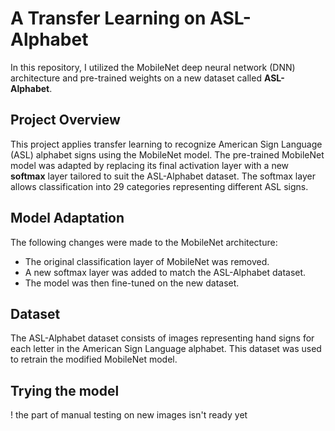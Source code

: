 # A Transfer Learning on ASL-Alphabet

In this repository, I utilized the MobileNet deep neural network (DNN) architecture and pre-trained weights on a new dataset called **ASL-Alphabet**.

## Project Overview

This project applies transfer learning to recognize American Sign Language (ASL) alphabet signs using the MobileNet model. The pre-trained MobileNet model was adapted by replacing its final activation layer with a new **softmax** layer tailored to suit the ASL-Alphabet dataset. The softmax layer allows classification into 29 categories representing different ASL signs.

## Model Adaptation

The following changes were made to the MobileNet architecture:
- The original classification layer of MobileNet was removed.
- A new softmax layer was added to match the ASL-Alphabet dataset.
- The model was then fine-tuned on the new dataset.

## Dataset

The ASL-Alphabet dataset consists of images representing hand signs for each letter in the American Sign Language alphabet. This dataset was used to retrain the modified MobileNet model.

## Trying the model

! the part of manual testing on new images isn't ready yet
